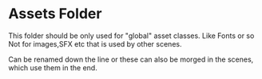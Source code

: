 # Assets Folder
This folder should be only used for "global" asset classes. 
Like Fonts or so
Not for images,SFX etc that is used by other scenes.

Can be renamed down the line or these can also be morged in the scenes, which use them in the end.
